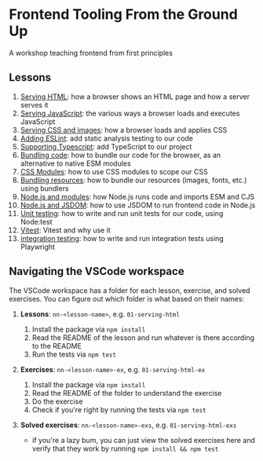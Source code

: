 # Frontend Tooling From the Ground Up

A workshop teaching frontend from first principles

## Lessons

1. [Serving HTML](./lessons/01-serving-html/README.md): how a browser shows an HTML page and how a server serves it
1. [Serving JavaScript](./lessons/02-serving-js/README.md): the various ways a browser loads and executes JavaScript
1. [Serving CSS and images](./lessons/03-serving-resources/README.md): how a browser loads and applies CSS
1. [Adding ESLint](./lessons/04-adding-lint/README.md): add static analysis testing to our code
1. [Supporting Typescript](./lessons/05-supporting-ts/README.md): add TypeScript to our project
1. [Bundling code](./lessons/06-bundling/README.md): how to bundle our code for the browser, as an alternative
   to native ESM modules
1. [CSS Modules](./lessons/07-css-modules/README.md): how to use CSS modules to scope our CSS
1. [Bundling resources](./lessons/08-bundling-resources/README.md): how to bundle our resources (images, fonts, etc.)
   using bundlers
1. [Node.js and modules](./lessons/09-node-modules/README.md): how Node.js runs code and imports ESM and CJS
1. [Node.js and JSDOM](./lessons/10-node-jsdom/README.md): how to use JSDOM to run frontend code in Node.js
1. [Unit testing](./lessons/11-unit-testing/README.md): how to write and run unit tests for our code, using Node:test
1. [Vitest](./lessons/12-vitest/README.md): Vitest and why use it
1. [integration testing](./lessons/12-integration-testing/README.md): how to write and run integration
   tests using Playwright

## Navigating the VSCode workspace

The VSCode workspace has a folder for each lesson, exercise, and solved exercises. You can figure out
which folder is what based on their names:

1. **Lessons**: `nn-<lesson-name>`, e.g. `01-serving-html`

   1. Install the package via `npm install`
   1. Read the README of the lesson and run whatever is there according to the README
   1. Run the tests via `npm test`

2. **Exercises**: `nn-<lesson-name>-ex`, e.g. `01-serving-html-ex`

   1. Install the package via `npm install`
   1. Read the README of the folder to understand the exercise
   1. Do the exercise
   1. Check if you're right by running the tests via `npm test`

3. **Solved exercises**: `nn-<lesson-name>-exs`, e.g. `01-serving-html-exs`
   - if you're a lazy bum, you can just view the solved exercises here and verify
     that they work by running `npm install && npm test`
